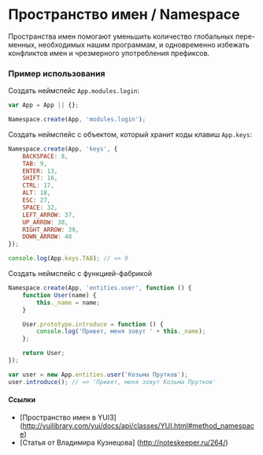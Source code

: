 # Пространство имен / Namespace

Пространства имен помогают уменьшить количество глобальных пере-менных, необходимых нашим программам, и одновременно избежать конфликтов имен и чрезмерного употребления префиксов.

### Пример использования

Создать неймспейс `App.modules.login`:

```js
var App = App || {};

Namespace.create(App, 'modules.login');
```

Создать неймспейс с объектом, который хранит коды клавиш `App.keys`:

```js
Namespace.create(App, 'keys', {
    BACKSPACE: 8,
    TAB: 9,
    ENTER: 13,
    SHIFT: 16,
    CTRL: 17,
    ALT: 18,
    ESC: 27,
    SPACE: 32,
    LEFT_ARROW: 37,
    UP_ARROW: 38,
    RIGHT_ARROW: 39,
    DOWN_ARROW: 40
});

console.log(App.keys.TAB); // => 9
```

Создать неймспейс с функцией-фабрикой

```js
Namespace.create(App, 'entities.user', function () {
    function User(name) {
        this._name = name;
    }

    User.prototype.introduce = function () {
        console.log('Привет, меня зовут ' + this._name);
    };

    return User;
});

var user = new App.entities.user('Козьма Прутков');
user.introduce(); // => 'Привет, меня зовут Козьма Прутков'
```

#### Ссылки

+ [Пространство имен в YUI3] (http://yuilibrary.com/yui/docs/api/classes/YUI.html#method_namespace)
+ [Статья от Владимира Кузнецова] (http://noteskeeper.ru/264/)